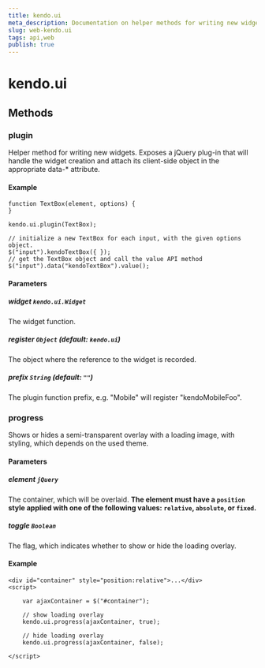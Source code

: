 ```yaml
---
title: kendo.ui
meta_description: Documentation on helper methods for writing new widgets and show progress with a loading message.
slug: web-kendo.ui
tags: api,web
publish: true
---
```


# kendo.ui

## Methods

### plugin

Helper method for writing new widgets.
Exposes a jQuery plug-in that will handle the widget creation and attach its client-side object in the appropriate data-* attribute.

#### Example

    function TextBox(element, options) {
    }

    kendo.ui.plugin(TextBox);

    // initialize a new TextBox for each input, with the given options object.
    $("input").kendoTextBox({ });
    // get the TextBox object and call the value API method
    $("input").data("kendoTextBox").value();

#### Parameters

##### widget `kendo.ui.Widget`

The widget function.

##### register `Object` **(default: `kendo.ui`)**

The object where the reference to the widget is recorded.

##### prefix `String` **(default: `""`)**

The plugin function prefix, e.g. "Mobile" will register "kendoMobileFoo".

### progress

Shows or hides a semi-transparent overlay with a loading image, with styling, which depends on the used theme.

#### Parameters

##### element `jQuery`

The container, which will be overlaid. **The element must have a `position` style applied with one of the following values: `relative`, `absolute`, or `fixed`.**

##### toggle `Boolean`

The flag, which indicates whether to show or hide the loading overlay.

#### Example

	<div id="container" style="position:relative">...</div>
	<script>

		var ajaxContainer = $("#container");

		// show loading overlay
		kendo.ui.progress(ajaxContainer, true);

		// hide loading overlay
		kendo.ui.progress(ajaxContainer, false);

	</script>
 
